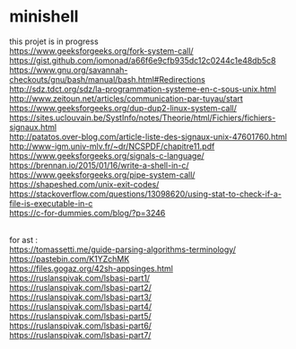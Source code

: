 # minishell<br>
this projet is in progress <br>
https://www.geeksforgeeks.org/fork-system-call/ <br>
https://gist.github.com/iomonad/a66f6e9cfb935dc12c0244c1e48db5c8 <br>
https://www.gnu.org/savannah-checkouts/gnu/bash/manual/bash.html#Redirections <br>
http://sdz.tdct.org/sdz/la-programmation-systeme-en-c-sous-unix.html <br>
http://www.zeitoun.net/articles/communication-par-tuyau/start <br>
https://www.geeksforgeeks.org/dup-dup2-linux-system-call/ <br>
https://sites.uclouvain.be/SystInfo/notes/Theorie/html/Fichiers/fichiers-signaux.html <br>
http://patatos.over-blog.com/article-liste-des-signaux-unix-47601760.html <br>
http://www-igm.univ-mlv.fr/~dr/NCSPDF/chapitre11.pdf <br>
https://www.geeksforgeeks.org/signals-c-language/ <br>
https://brennan.io/2015/01/16/write-a-shell-in-c/ <br>
https://www.geeksforgeeks.org/pipe-system-call/ <br>
https://shapeshed.com/unix-exit-codes/ <br>
https://stackoverflow.com/questions/13098620/using-stat-to-check-if-a-file-is-executable-in-c <br>
https://c-for-dummies.com/blog/?p=3246 <br><br>

for ast : <br>
https://tomassetti.me/guide-parsing-algorithms-terminology/<br>
https://pastebin.com/K1YZchMK <br>
https://files.gogaz.org/42sh-appsinges.html<br>
https://ruslanspivak.com/lsbasi-part1/ <br>
https://ruslanspivak.com/lsbasi-part2/ <br>
https://ruslanspivak.com/lsbasi-part3/ <br>
https://ruslanspivak.com/lsbasi-part4/ <br>
https://ruslanspivak.com/lsbasi-part5/ <br>
https://ruslanspivak.com/lsbasi-part6/ <br>
https://ruslanspivak.com/lsbasi-part7/ <br>
